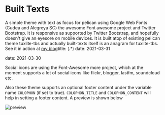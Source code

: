 # Built Texts

A simple theme with text as focus for pelican using Google Web Fonts
(Gudea and Alegreya SC) the awesome Font awesome project and Twitter
Bootstrap. It is responsive as supported by Twitter Bootstrap, and 
hopefully doesn't give an eyesore on mobile devices.
It is built atop of existing pelican theme tuxlite-tbs and actually 
built-texts itself is an anagram for tuxlite-tbs. See it 
in action at [my blog][1]title: (.*)
date: 2021-03-31

date: 2021-03-30

Social icons are using the Font-Awesome more project, which at the
moment supports a lot of social icons like flickr, blogger, lastfm,
soundcloud etc.

Also these theme supports an optional footer content under the
variable name `COLOPHON` (if set to true). `COLOPHON_TITLE` and
`COLOPHON_CONTENT` will help in setting a footer content. A 
preview is shown below

![preview](https://raw.github.com/theanalyst/built-texts/new-features/screenshot.png)


[1]: http://theanalyst.github.com
